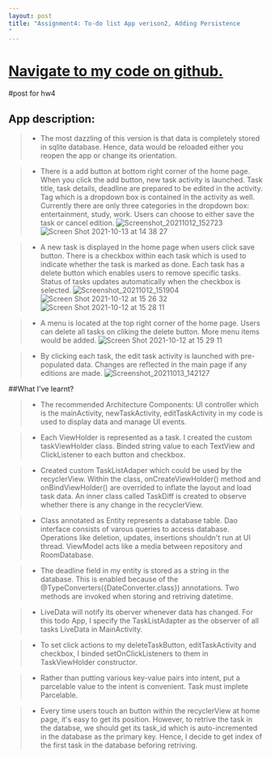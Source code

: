 ```yaml
---
layout: post
title: "Assignment4: To-do list App verison2, Adding Persistence 
"
---
```


# <a href="https://github.ccs.neu.edu/senyan/cs5520_project/tree/hw4">Navigate to my code on github.</a>

#post for hw4

## App description:
> - The most dazzling of this version is that data is completely stored in sqlite database. Hence, data would be reloaded either you reopen the app or change its orientation.

> - There is a add button at bottom right corner of the home page. When you click the add button, new task activity is launched. Task title, task details, deadline are prepared to be edited in the activity. Tag which is a dropdown box is contained in the activity as well. Currently there are only three categories in the dropdown box: entertainment, study, work. Users can choose to either save the task or cancel edition.
![Screenshot_20211012_152723](https://user-images.githubusercontent.com/77960108/137215804-04779645-277d-4fb8-b227-2f17dee9f53e.png)
![Screen Shot 2021-10-13 at 14 38 27](https://user-images.githubusercontent.com/77960108/137216225-a8db2ee6-ab70-4244-9e05-161595a88559.png)


> - A new task is displayed in the home page when users click save button. There is a checkbox within each task which is used to indicate whether the task is marked as done. Each task has a delete button which enables users to remove specific tasks. Status of tasks updates automatically when the checkbox is selected.
![Screenshot_20211012_151904](https://user-images.githubusercontent.com/77960108/137215813-1003bbe8-e913-4672-98be-b97eae0f2b38.png)
![Screen Shot 2021-10-12 at 15 26 32](https://user-images.githubusercontent.com/77960108/137215945-eeb03bd7-98ac-4f18-9801-5d43a407992d.png)
![Screen Shot 2021-10-12 at 15 28 11](https://user-images.githubusercontent.com/77960108/137216018-21d843ee-dd83-41af-b5f5-9ed4a41074c2.png)

> - A menu is located at the top right corner of the home page. Users can delete all tasks on cliking the delete button. More menu items would be added.
![Screen Shot 2021-10-12 at 15 29 11](https://user-images.githubusercontent.com/77960108/137215831-3029ba1b-ca1f-4b5d-a420-7e913ff9a655.png)

> - By clicking each task, the edit task activity is launched with pre-populated data. Changes are reflected in the main page if any editions are made.
![Screenshot_20211013_142127](https://user-images.githubusercontent.com/77960108/137215866-7df7d88c-1260-4984-95b1-8eb33acc16f5.png)

##What I've learnt?
> - The recommended Architecture Components: UI controller which is the mainActivity, newTaskActivity, editTaskActivity in my code is used to display data and manage UI events. 

> - Each ViewHolder is represented as a task. I created the custom taskViewHolder class. Binded string value to each TextView and ClickListener to each button and checkbox.

> - Created custom TaskListAdaper which could be used by the recyclerView. Within the class, onCreateViewHolder() method and onBindViewHolder() are overrided to inflate the layout and load task data. An inner class called TaskDiff is created to observe whether there is any change in the recyclerView.


> - Class annotated as Entity represents a database table. Dao interface consists of varous queries to access database. Operations like deletion, updates, insertions shouldn't run at UI thread. ViewModel acts like a media between repository and RoomDatabase.

> - The deadline field in my entity is stored as a string in the database. This is enabled because of the @TypeConverters({DateConverter.class}) annotations. Two methods are invoked when storing and retriving datetime.

> - LiveData will notify its oberver whenever data has changed. For this todo App, I specify the TaskListAdapter as the observer of all tasks LiveData in MainActivity.

> - To set click actions to my deleteTaskButton, editTaskActivity and checkbox, I binded setOnClickListeners to them in TaskViewHolder constructor.

> - Rather than putting various key-value pairs into intent, put a parcelable value to the intent is convenient. Task must implete  Parcelable.

> - Every time users touch an button within the recyclerView at home page, it's easy to get its position. However, to retrive the task in the databse, we should get its task_id which is auto-incremented in the database as the primary key. Hence, I decide to get index of the first task in the database beforing retriving.




